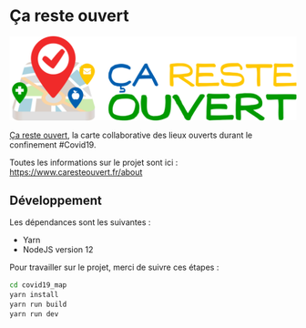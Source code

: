 # Ça reste ouvert

![Logo de Ça reste ouvert](static/logo.png)

[Ça reste ouvert](https://caresteouvert.fr), la carte collaborative des lieux ouverts durant le confinement #Covid19.

Toutes les informations sur le projet sont ici : https://www.caresteouvert.fr/about


## Développement

Les dépendances sont les suivantes :

* Yarn
* NodeJS version 12

Pour travailler sur le projet, merci de suivre ces étapes :

```bash
cd covid19_map
yarn install
yarn run build
yarn run dev
```
